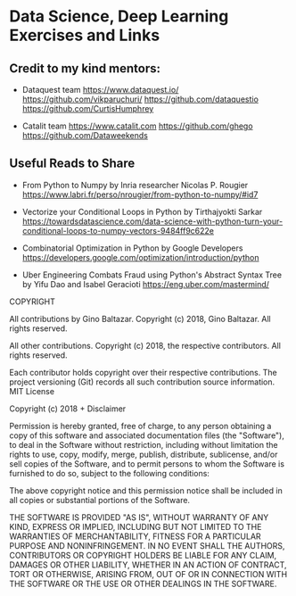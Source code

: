 # Data Science, Deep Learning Exercises and Links 

## Credit to my kind mentors: 

- Dataquest team https://www.dataquest.io/ https://github.com/vikparuchuri/ https://github.com/dataquestio https://github.com/CurtisHumphrey

- Catalit team https://www.catalit.com https://github.com/ghego https://github.com/Dataweekends

## Useful Reads to Share

- From Python to Numpy by Inria researcher Nicolas P. Rougier https://www.labri.fr/perso/nrougier/from-python-to-numpy/#id7

- Vectorize your Conditional Loops in Python by Tirthajyokti Sarkar https://towardsdatascience.com/data-science-with-python-turn-your-conditional-loops-to-numpy-vectors-9484ff9c622e

- Combinatorial Optimization in Python by Google Developers https://developers.google.com/optimization/introduction/python

- Uber Engineering Combats Fraud using Python's Abstract Syntax Tree by Yifu Dao and Isabel Geracioti https://eng.uber.com/mastermind/


COPYRIGHT

All contributions by Gino Baltazar.
Copyright (c) 2018, Gino Baltazar.
All rights reserved.

All other contributions.
Copyright (c) 2018, the respective contributors.
All rights reserved.

Each contributor holds copyright over their respective contributions.
The project versioning (Git) records all such contribution source information.
MIT License

Copyright (c) 2018 + Disclaimer

Permission is hereby granted, free of charge, to any person obtaining a copy
of this software and associated documentation files (the "Software"), to deal
in the Software without restriction, including without limitation the rights
to use, copy, modify, merge, publish, distribute, sublicense, and/or sell
copies of the Software, and to permit persons to whom the Software is
furnished to do so, subject to the following conditions:

The above copyright notice and this permission notice shall be included in all
copies or substantial portions of the Software.

THE SOFTWARE IS PROVIDED "AS IS", WITHOUT WARRANTY OF ANY KIND, EXPRESS OR
IMPLIED, INCLUDING BUT NOT LIMITED TO THE WARRANTIES OF MERCHANTABILITY,
FITNESS FOR A PARTICULAR PURPOSE AND NONINFRINGEMENT. IN NO EVENT SHALL THE
AUTHORS, CONTRIBUTORS OR COPYRIGHT HOLDERS BE LIABLE FOR ANY CLAIM, DAMAGES OR OTHER
LIABILITY, WHETHER IN AN ACTION OF CONTRACT, TORT OR OTHERWISE, ARISING FROM,
OUT OF OR IN CONNECTION WITH THE SOFTWARE OR THE USE OR OTHER DEALINGS IN THE
SOFTWARE.
